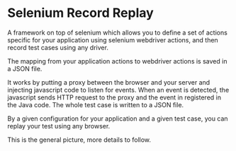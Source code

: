 # Selenium Record Replay

A framework on top of selenium which allows you to define a set of actions specific
for your application using selenium webdriver actions, and then record test cases 
using any driver.

The mapping from your application actions to webdriver actions is saved in a JSON file.

It works by putting a proxy between the browser and your server and injecting javascript code
to listen for events. When an event is detected, the javascript sends HTTP request to the proxy
and the event in registered in the Java code. The whole test case is written to a JSON file.

By a given configuration for your application and a given test case, you can replay your test
using any browser.

This is the general picture, more details to follow.